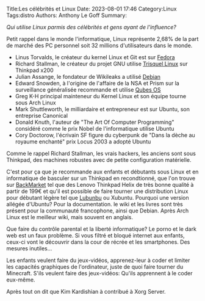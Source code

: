 Title:Les célébrités et Linux
Date: 2023-08-01 17:46
Category:Linux
Tags:distro
Authors: Anthony Le Goff
Summary:

*Qui utilise Linux parmis des célébrités et gens ayant de l'influence?*

Petit rappel dans le monde l'informatique, Linux représente 2,68% de la part de marché des PC personnel soit 32 millions d'utilisateurs dans le monde.

* Linus Torvalds, le créateur du kernel Linux et Git est sur [Fedora](https://fedoraproject.org/fr/)
* Richard Stallman, le créateur du projet GNU utilise [Trisquel Linux](https://trisquel.info/fr) sur Thinkpad x200
* Julian Assange, le fondateur de Wikileaks a utilisé [Debian](https://www.debian.org/index.fr.html)
* Edward Snowden, à l'origine de l'affaire de la NSA et Prism sur la surveillance généralisée recommande et utilise [Qubes OS](https://www.qubes-os.org/)
* Greg K-H principal mainteneur du Kernel Linux et son équipe tourne sous Arch Linux
* Mark Shuttleworth, le milliardaire et entrepreneur est sur Ubuntu, son entreprise Canonical
* Donald Knuth, l'auteur de "The Art Of Computer Programming" considéré comme le prix Nobel de l'informatique utilise Ubuntu
* Cory Doctorow, l'écrivain SF figure du cyberpunk de "Dans la dèche au royaume enchanté" prix Locus 2003 a adopté Ubuntu


Comme le rappel Richard Stallman, les vrais hackers, les anciens sont sous Thinkpad, des machines robustes avec de petite configuration matérielle.

C'est pour ça que je recommande aux enfants et débutants sous Linux et en informatique de basculer sur un Thinkpad en recondtionné, que l'on trouve sur [BackMarket](https://www.backmarket.fr/fr-fr) tel que des Lenovo Thinkpad Helix de très bonne qualité à partir de 199€ et qu'il est possible de faire tourner une distribution Linux pour débutant légère tel que [Lubunbu](https://www.lubuntu.fr/) ou Xubuntu. Pourquoi une version allégée d'Ubuntu? Pour la documentation. le wiki et les livres sont très présent pour la communauté francophone, ainsi que Debian. Après Arch Linux est le meilleur wiki, mais souvent en anglais.

Que faire du contrôle parental et la liberté informatique? Le porno et le dark web est un faux problème. Si vous filtré et bloqué internet aux enfants, ceux-ci vont le découvrir dans la cour de récrée et les smartphones. Des mesures inutiles...

Les enfants veulent faire du jeux-vidéos, apprenez-leur à coder et limiter les capacités graphiques de l'ordinateur, juste de quoi faire tourner du Minecraft. S'ils veulent faire des jeux-vidéos: Qu'ils apprennent à le coder eux-même.

Après tout on dit que Kim Kardishian à contribué à Xorg Server. 